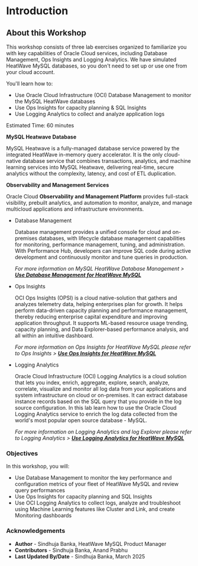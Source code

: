 # Introduction

## About this Workshop

 This workshop consists of three lab exercises organized to familiarize you with key capabilities of Oracle Cloud services, including Database Management, Ops Insights and Logging Analytics. We have simulated HeatWave MySQL databases, so you don't need to set up or use one from your cloud account.

 You'll learn how to:
 * Use Oracle Cloud Infrastructure (OCI) Database Management to monitor the MySQL HeatWave databases
 * Use Ops Insights for capacity planning & SQL Insights
 * Use Logging Analytics to collect and analyze application logs

Estimated Time: 60 minutes

**MySQL Heatwave Database**

MySQL Heatwave is a fully-managed database service powered by the integrated HeatWave in-memory query accelerator. It is the only cloud-native database service that combines transactions, analytics, and machine learning services into MySQL Heatwave, delivering real-time, secure analytics without the complexity, latency, and cost of ETL duplication.

**Observability and Management Services**

Oracle Cloud **Observability and Management Platform** provides full-stack visibility, prebuilt analytics, and automation to monitor, analyze, and manage multicloud applications and infrastructure environments.

- Database Management

    Database management provides a unified console for cloud and on-premises databases, with lifecycle database management capabilities for monitoring, performance management, tuning, and administration. With Performance Hub, developers can improve SQL code during active development and continuously monitor and tune queries in production.

    *For more information on MySQL HeatWave Database Management > **[Use Database Management for HeatWave MySQL](https://blogs.oracle.com/mysql/post/database-management-for-mysql-heatwave)***

- Ops Insights

    OCI Ops Insights (OPSI) is a cloud native-solution that gathers and analyzes telemetry data, helping enterprises plan for growth. It helps perform data-driven capacity planning and performance management, thereby reducing enterprise capital expenditure and improving application throughput. It supports ML-based resource usage trending, capacity planning, and Data Explorer-based performance analysis, and all within an intuitive dashboard.

    *For more information on Ops Insights for HeatWave MySQL please refer to Ops Insights > **[Use Ops Insights for HeatWave MySQL](https://docs.oracle.com/en-us/iaas/operations-insights/doc/mysql-insights.html)***

- Logging Analytics

    Oracle Cloud Infrastructure (OCI) Logging Analytics is a cloud solution that lets you index, enrich, aggregate, explore, search, analyze, correlate, visualize and monitor all log data from your applications and system infrastructure on cloud or on-premises. It can extract database instance records based on the SQL query that you provide in the log source configuration. In this lab learn how to use the Oracle Cloud Logging Analytics service to enrich the log data collected from the world's most popular open source database - MySQL.

    *For more information on Logging Analytics and log Explorer please refer to Logging Analytics > **[Use Logging Analytics for HeatWave MySQL](https://docs.oracle.com/en/solutions/kubernetes-oke-logging-analytics/index.html)***


### Objectives

In this workshop, you will:
* Use Database Management to monitor the key performance and configuration metrics of your fleet of HeatWave MySQL and review query performances
* Use Ops Insights for capacity planning and SQL Insights
* Use OCI Logging Analytics to collect logs, analyze and troubleshoot using Machine Learning features like Cluster and Link, and create Monitoring dashboards


### Acknowledgements

- **Author** - Sindhuja Banka, HeatWave MySQL Product Manager
- **Contributors** - Sindhuja Banka, Anand Prabhu
- **Last Updated By/Date** - Sindhuja Banka, March 2025
